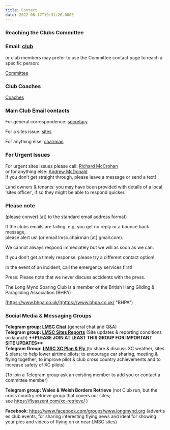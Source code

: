 ```yaml
---
title: Contact
date: 2022-08-17T19:31:20.000Z
---
```

### Reaching the Clubs Committee

### Email: [club](mailto:club@longmynd.org)

or club members may prefer to use the Committee contact page to reach a specific person:

[Committee](https://longmynd.netlify.app/about/committee)

### **Club Coaches**

[Coaches](https://longmynd.netlify.app/learn/coaching#0)

### Main Club Email contacts

For general correspondence: [secretary](mailto:secretary@longmynd.org)

For a sites issue: [sites](mailto:sites@longmynd.org) 

For anything else: [chairman](mailto:chairman@longmynd.org)

### **For Urgent Issues**

For urgent sites issues please call: [Richard McCrohan](mailto:sites@longmynd.org)\
or for anything else: [Andrew McDonald](mailto:chairman@longmynd.org)\
If you don’t get straight through, please leave a message or send a text!

Land owners & tenants: you may have been provided with details of a local\
‘sites officer’, if so they might be able to respond quicker.

### **Please note**

(please convert \[at] to the standard email address format)

If the clubs emails are failing, e.g. you get no reply or a bounce back message,\
please alert us! (or email lmsc.chairman \[at] gmail.com).

We cannot always respond immediately but we will as soon as we can.

If you don’t get a timely response, please try a different contact option!

In the event of an incident, call the emergency services first!

Press: Please note that we never discuss accidents with the press.

The Long Mynd Soaring Club is a member of the British Hang Gliding & Paragliding Association (BHPA)

[https://www.bhpa.co.uk/](https://www.bhpa.co.uk/ "BHPA")

### **Social Media & Messaging Groups**

**Telegram group: [LMSC Chat](https://t.me/+VWSR8lq_Gaaq_RXz)** (general chat and Q&A)\
**Telegram group: [LMSC Sites Reports](https://t.me/+UxXylcAaBJE83pBw)** (Site updates & reporting conditions on launch) **\*\*PLEASE JOIN AT LEAST THIS GROUP FOR IMPORTANT SITE UPDATES\*\***\
**Telegram Group:** [**LMSC XC Plan & Fly** ](https://t.me/+cj0RAhlj2mo0MzQ0)(to share & discuss XC weather, sites & plans; to help lower airtime pilots; to encourage car sharing, meeting & flying together; to improve pilot & club cross country achievements and to increase safety of XC pilots)

(To join a Telegram group ask an existing member to add you or contact a committee member)

**Telegram group: Wales & Welsh Borders Retrieve** (not Club run, but the cross country retrieve group that covers our sites; see <https://flyaszent.com/xc-retrieve/> )

**Facebook**: <https://www.facebook.com/groups/www.longmynd.org> (advertises club events, for sharing interesting flying news and ideal for showing your pics and videos of flying on or near LMSC sites)